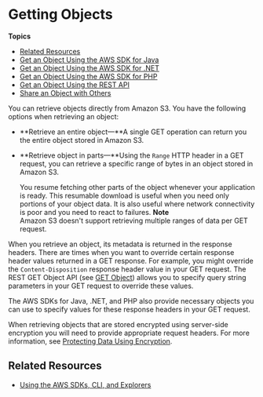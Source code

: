 # Getting Objects<a name="GettingObjectsUsingAPIs"></a>

**Topics**
+ [Related Resources](#RelatedResources013)
+ [Get an Object Using the AWS SDK for Java](RetrievingObjectUsingJava.md)
+ [Get an Object Using the AWS SDK for \.NET](RetrievingObjectUsingNetSDK.md)
+ [Get an Object Using the AWS SDK for PHP](RetrieveObjSingleOpPHP.md)
+ [Get an Object Using the REST API](RetrieveObjSingleOpREST.md)
+ [Share an Object with Others](ShareObjectPreSignedURL.md)

 You can retrieve objects directly from Amazon S3\. You have the following options when retrieving an object: 
+ **Retrieve an entire object—**A single GET operation can return you the entire object stored in Amazon S3\. 
+ **Retrieve object in parts—**Using the `Range` HTTP header in a GET request, you can retrieve a specific range of bytes in an object stored in Amazon S3\. 

  You resume fetching other parts of the object whenever your application is ready\. This resumable download is useful when you need only portions of your object data\. It is also useful where network connectivity is poor and you need to react to failures\.
**Note**  
Amazon S3 doesn't support retrieving multiple ranges of data per GET request\.

 When you retrieve an object, its metadata is returned in the response headers\. There are times when you want to override certain response header values returned in a GET response\. For example, you might override the `Content-Disposition` response header value in your GET request\. The REST GET Object API \(see [GET Object](http://docs.aws.amazon.com/AmazonS3/latest/API/RESTObjectGET.html)\) allows you to specify query string parameters in your GET request to override these values\. 

The AWS SDKs for Java, \.NET, and PHP also provide necessary objects you can use to specify values for these response headers in your GET request\. 

When retrieving objects that are stored encrypted using server\-side encryption you will need to provide appropriate request headers\. For more information, see [Protecting Data Using Encryption](UsingEncryption.md)\.

## Related Resources<a name="RelatedResources013"></a>
+ [Using the AWS SDKs, CLI, and Explorers](UsingAWSSDK.md)